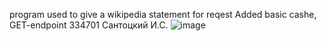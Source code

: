 program used to give a wikipedia statement for reqest
Added basic cashe, GET-endpoint
334701
Сантоцкий И.С.
![image](https://github.com/user-attachments/assets/e2d55a3d-f099-4159-a9e5-c1978fbfe402)
